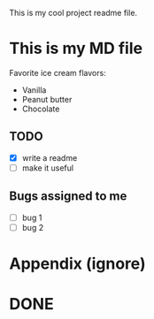 This is my cool project readme file.

# This is my MD file

Favorite ice cream flavors:

- Vanilla
- Peanut butter
- Chocolate

## TODO

- [x] write a readme
- [ ] make it useful

## Bugs assigned to me

- [ ] bug 1
- [ ] bug 2

# Appendix (ignore)

# DONE
